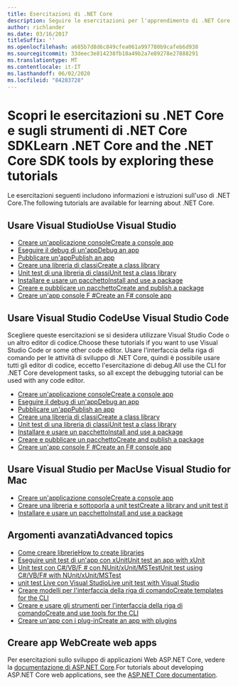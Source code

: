 ```yaml
---
title: Esercitazioni di .NET Core
description: Seguire le esercitazioni per l'apprendimento di .NET Core per compilare applicazioni e librerie su Mac, Linux e Windows.
author: richlander
ms.date: 03/16/2017
titleSuffix: ''
ms.openlocfilehash: a685b7d8d6c849cfea061a997780b9cafeb6d938
ms.sourcegitcommit: 33deec3e814238fb18a49b2a7e89278e27888291
ms.translationtype: MT
ms.contentlocale: it-IT
ms.lasthandoff: 06/02/2020
ms.locfileid: "84283728"
---
```

# <a name="learn-net-core-and-the-net-core-sdk-tools-by-exploring-these-tutorials"></a><span data-ttu-id="8538f-103">Scopri le esercitazioni su .NET Core e sugli strumenti di .NET Core SDK</span><span class="sxs-lookup"><span data-stu-id="8538f-103">Learn .NET Core and the .NET Core SDK tools by exploring these tutorials</span></span>

<span data-ttu-id="8538f-104">Le esercitazioni seguenti includono informazioni e istruzioni sull'uso di .NET Core.</span><span class="sxs-lookup"><span data-stu-id="8538f-104">The following tutorials are available for learning about .NET Core.</span></span>

## <a name="use-visual-studio"></a><span data-ttu-id="8538f-105">Usare Visual Studio</span><span class="sxs-lookup"><span data-stu-id="8538f-105">Use Visual Studio</span></span>

- [<span data-ttu-id="8538f-106">Creare un'applicazione console</span><span class="sxs-lookup"><span data-stu-id="8538f-106">Create a console app</span></span>](with-visual-studio.md)
- [<span data-ttu-id="8538f-107">Eseguire il debug di un'app</span><span class="sxs-lookup"><span data-stu-id="8538f-107">Debug an app</span></span>](debugging-with-visual-studio.md)
- [<span data-ttu-id="8538f-108">Pubblicare un'app</span><span class="sxs-lookup"><span data-stu-id="8538f-108">Publish an app</span></span>](publishing-with-visual-studio.md)
- [<span data-ttu-id="8538f-109">Creare una libreria di classi</span><span class="sxs-lookup"><span data-stu-id="8538f-109">Create a class library</span></span>](library-with-visual-studio.md)
- [<span data-ttu-id="8538f-110">Unit test di una libreria di classi</span><span class="sxs-lookup"><span data-stu-id="8538f-110">Unit test a class library</span></span>](testing-library-with-visual-studio.md)
- [<span data-ttu-id="8538f-111">Installare e usare un pacchetto</span><span class="sxs-lookup"><span data-stu-id="8538f-111">Install and use a package</span></span>](/nuget/quickstart/install-and-use-a-package-in-visual-studio)
- [<span data-ttu-id="8538f-112">Creare e pubblicare un pacchetto</span><span class="sxs-lookup"><span data-stu-id="8538f-112">Create and publish a package</span></span>](/nuget/quickstart/create-and-publish-a-package-using-visual-studio)
- [<span data-ttu-id="8538f-113">Creare un'app console F #</span><span class="sxs-lookup"><span data-stu-id="8538f-113">Create an F# console app</span></span>](../../fsharp/get-started/get-started-visual-studio.md)

## <a name="use-visual-studio-code"></a><span data-ttu-id="8538f-114">Usare Visual Studio Code</span><span class="sxs-lookup"><span data-stu-id="8538f-114">Use Visual Studio Code</span></span>

<span data-ttu-id="8538f-115">Scegliere queste esercitazioni se si desidera utilizzare Visual Studio Code o un altro editor di codice.</span><span class="sxs-lookup"><span data-stu-id="8538f-115">Choose these tutorials if you want to use Visual Studio Code or some other code editor.</span></span> <span data-ttu-id="8538f-116">Usare l'interfaccia della riga di comando per le attività di sviluppo di .NET Core, quindi è possibile usare tutti gli editor di codice, eccetto l'esercitazione di debug.</span><span class="sxs-lookup"><span data-stu-id="8538f-116">All use the CLI for .NET Core development tasks, so all except the debugging tutorial can be used with any code editor.</span></span>

- [<span data-ttu-id="8538f-117">Creare un'applicazione console</span><span class="sxs-lookup"><span data-stu-id="8538f-117">Create a console app</span></span>](with-visual-studio-code.md)
- [<span data-ttu-id="8538f-118">Eseguire il debug di un'app</span><span class="sxs-lookup"><span data-stu-id="8538f-118">Debug an app</span></span>](debugging-with-visual-studio-code.md)
- [<span data-ttu-id="8538f-119">Pubblicare un'app</span><span class="sxs-lookup"><span data-stu-id="8538f-119">Publish an app</span></span>](publishing-with-visual-studio-code.md)
- [<span data-ttu-id="8538f-120">Creare una libreria di classi</span><span class="sxs-lookup"><span data-stu-id="8538f-120">Create a class library</span></span>](library-with-visual-studio-code.md)
- [<span data-ttu-id="8538f-121">Unit test di una libreria di classi</span><span class="sxs-lookup"><span data-stu-id="8538f-121">Unit test a class library</span></span>](testing-library-with-visual-studio-code.md)
- [<span data-ttu-id="8538f-122">Installare e usare un pacchetto</span><span class="sxs-lookup"><span data-stu-id="8538f-122">Install and use a package</span></span>](/nuget/quickstart/install-and-use-a-package-using-the-dotnet-cli)
- [<span data-ttu-id="8538f-123">Creare e pubblicare un pacchetto</span><span class="sxs-lookup"><span data-stu-id="8538f-123">Create and publish a package</span></span>](/nuget/quickstart/create-and-publish-a-package-using-the-dotnet-cli)
- [<span data-ttu-id="8538f-124">Creare un'app console F #</span><span class="sxs-lookup"><span data-stu-id="8538f-124">Create an F# console app</span></span>](../../fsharp/get-started/get-started-vscode.md)

## <a name="use-visual-studio-for-mac"></a><span data-ttu-id="8538f-125">Usare Visual Studio per Mac</span><span class="sxs-lookup"><span data-stu-id="8538f-125">Use Visual Studio for Mac</span></span>

- [<span data-ttu-id="8538f-126">Creare un'applicazione console</span><span class="sxs-lookup"><span data-stu-id="8538f-126">Create a console app</span></span>](using-on-mac-vs.md)
- [<span data-ttu-id="8538f-127">Creare una libreria e sottoporla a unit test</span><span class="sxs-lookup"><span data-stu-id="8538f-127">Create a library and unit test it</span></span>](using-on-mac-vs-full-solution.md)
- [<span data-ttu-id="8538f-128">Installare e usare un pacchetto</span><span class="sxs-lookup"><span data-stu-id="8538f-128">Install and use a package</span></span>](/nuget/quickstart/install-and-use-a-package-in-visual-studio-mac)

## <a name="advanced-topics"></a><span data-ttu-id="8538f-129">Argomenti avanzati</span><span class="sxs-lookup"><span data-stu-id="8538f-129">Advanced topics</span></span>

- [<span data-ttu-id="8538f-130">Come creare librerie</span><span class="sxs-lookup"><span data-stu-id="8538f-130">How to create libraries</span></span>](libraries.md)
- [<span data-ttu-id="8538f-131">Eseguire unit test di un'app con xUnit</span><span class="sxs-lookup"><span data-stu-id="8538f-131">Unit test an app with xUnit</span></span>](testing-with-cli.md)
- [<span data-ttu-id="8538f-132">Unit test con C#/VB/F # con NUnit/xUnit/MSTest</span><span class="sxs-lookup"><span data-stu-id="8538f-132">Unit test using C#/VB/F# with NUnit/xUnit/MSTest</span></span>](../testing/index.md)
- [<span data-ttu-id="8538f-133">unit test Live con Visual Studio</span><span class="sxs-lookup"><span data-stu-id="8538f-133">Live unit test with Visual Studio</span></span>](/visualstudio/test/live-unit-testing-start)
- [<span data-ttu-id="8538f-134">Creare modelli per l'interfaccia della riga di comando</span><span class="sxs-lookup"><span data-stu-id="8538f-134">Create templates for the CLI</span></span>](cli-templates-create-item-template.md)
- [<span data-ttu-id="8538f-135">Creare e usare gli strumenti per l'interfaccia della riga di comando</span><span class="sxs-lookup"><span data-stu-id="8538f-135">Create and use tools for the CLI</span></span>](../tools/global-tools-how-to-create.md)
- [<span data-ttu-id="8538f-136">Creare un'app con i plug-in</span><span class="sxs-lookup"><span data-stu-id="8538f-136">Create an app with plugins</span></span>](creating-app-with-plugin-support.md)

## <a name="create-web-apps"></a><span data-ttu-id="8538f-137">Creare app Web</span><span class="sxs-lookup"><span data-stu-id="8538f-137">Create web apps</span></span>

<span data-ttu-id="8538f-138">Per esercitazioni sullo sviluppo di applicazioni Web ASP.NET Core, vedere la [documentazione di ASP.NET Core](/aspnet/core/).</span><span class="sxs-lookup"><span data-stu-id="8538f-138">For tutorials about developing ASP.NET Core web applications, see the [ASP.NET Core documentation](/aspnet/core/).</span></span>
